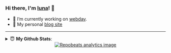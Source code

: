 ### Hi there, I'm [luna](https://www.isluna.ml)! 👋

- 🔭 I’m currently working on [webdav](https://github.com/lunasaw/webdav-spring-boot-starter).
- 👋 My personal [blog site](https://www.isluna.ml)

---

<details close>
 <summary> 😇 <b>My Github Stats</b>: </summary>
<!--  <a href="https://github.com/lunasaw">
    <img align='left' src="https://github-readme-stats.vercel.app/api?username=lunasaw&show_icons=true&&theme=dark&hide_border=true&locale=cn" alt="Github Readme Stats">
</a>
 -->
 <div align='center'>
  <a href="https://github.com/lunasaw">
        <img align='center' src="https://github-profile-summary-cards.vercel.app/api/cards/profile-details?username=lunasaw" alt="github profile-details"> 
    </a>
</div>
<div align='center'>
    <a href="https://github.com/lunasaw">
        <img align='center' src="https://github-profile-summary-cards.vercel.app/api/cards/most-commit-language?username=lunasaw" alt="github most-commit-language">
    </a>
    <a href="https://github.com/lunasaw">
        <img align='center' src="https://github-profile-summary-cards.vercel.app/api/cards/repos-per-language?username=lunasaw" alt="github repos-per-language">
    </a>
</div>

<div align='center'>
    <a href="https://github.com/lunasaw">
        <img align='center' src="https://github-profile-summary-cards.vercel.app/api/cards/stats?username=lunasaw" alt="github stats">
    </a>
    <a href="https://github.com/lunasaw">
        <img align='center' src="http://github-profile-summary-cards.vercel.app/api/cards/productive-time?username=lunasaw&utcOffset=8" alt="github productive-time">
    </a>
</div>
<p><img align="center" src="https://raw.githubusercontent.com/lunasaw/lunasaw/output/github-contribution-grid-snake.svg" alt="lunasaw" /></p>
</details>

<div align='center'>
    <a href="https://github.com/lunasaw">
        <img align='center' src="https://repobeats.axiom.co/api/embed/59fd0e0181fb48bfd358ee61ee7a6ce4325aa117.svg" alt="Repobeats analytics image">
    </a>
</div>

